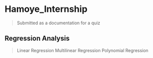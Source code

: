 # Hamoye_Internship
> Submitted as a documentation for a quiz
## Regression Analysis

> Linear Regression
Multilinear Regression
Polynomial Regression

